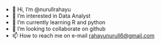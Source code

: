 - 👋 Hi, I’m @nurullrahayu
- 👀 I’m interested in Data Analyst
- 🌱 I’m currently learning R and python
- 💞️ I’m looking to collaborate on github
- 📫 How to reach me on e-mail rahayunurull6@gmail.com

<!---
nurullrahayu/nurullrahayu is a ✨ special ✨ repository because its `README.md` (this file) appears on your GitHub profile.
You can click the Preview link to take a look at your changes.
--->
